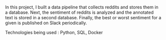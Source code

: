 In this project, I built a data pipeline that collects reddits and stores them in a database. Next, the sentiment of reddits is analyzed and the annotated text is stored in a second database. Finally, the best or worst sentiment for a given is published on Slack periodically.

Technologies being used : Python, SQL, Docker 
